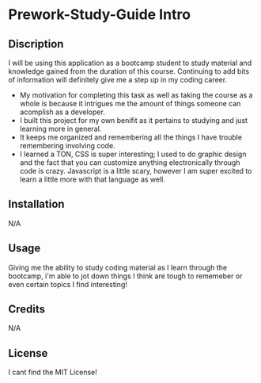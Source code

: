 # Prework-Study-Guide Intro

## Discription

I will be using this application as a bootcamp student to study material and knowledge gained from the duration of this course. Continuing to add bits of information will definitely give me a step up in my coding career.

- My motivation for completing this task as well as taking the course as a whole is because it intrigues me the amount of things someone can acomplish as a developer.
- I built this project for my own benifit as it pertains to studying and just learning more in general. 
- It keeps me organized and remembering all the things I have trouble remembering involving code.
- I learned a TON, CSS is super interesting; I used to do graphic design and the fact that you can customize anything electronically through code is crazy. Javascript is a little scary, however I am super excited to learn a little more with that language as well.

## Installation

N/A

## Usage

Giving me the ability to study coding material as I learn through the bootcamp, i'm able to jot down things I think are tough to rememeber or even certain topics I find interesting!

## Credits

N/A

## License

I cant find the MIT License!
